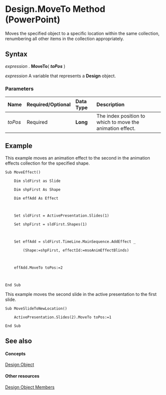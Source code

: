 
# Design.MoveTo Method (PowerPoint)

Moves the specified object to a specific location within the same collection, renumbering all other items in the collection appropriately.


## Syntax

 _expression_ . **MoveTo**( **_toPos_** )

 _expression_ A variable that represents a **Design** object.


### Parameters



|**Name**|**Required/Optional**|**Data Type**|**Description**|
|:-----|:-----|:-----|:-----|
| _toPos_|Required| **Long**|The index position to which to move the animation effect.|

## Example

This example moves an animation effect to the second in the animation effects collection for the specified shape.


```
Sub MoveEffect()

    Dim sldFirst as Slide

    Dim shpFirst As Shape

    Dim effAdd As Effect



    Set sldFirst = ActivePresentation.Slides(1)

    Set shpFirst = sldFirst.Shapes(1)



    Set effAdd = sldFirst.TimeLine.MainSequence.AddEffect _

        (Shape:=shpFirst, effectId:=msoAnimEffectBlinds)



    effAdd.MoveTo toPos:=2



End Sub
```

This example moves the second slide in the active presentation to the first slide.




```
Sub MoveSlideToNewLocation()

    ActivePresentation.Slides(2).MoveTo toPos:=1

End Sub
```


## See also


#### Concepts


[Design Object](3b02c779-8313-9512-c8d9-cf8a3883229f.md)
#### Other resources


[Design Object Members](5f90bc0d-538a-8189-98ed-a9601c392714.md)
